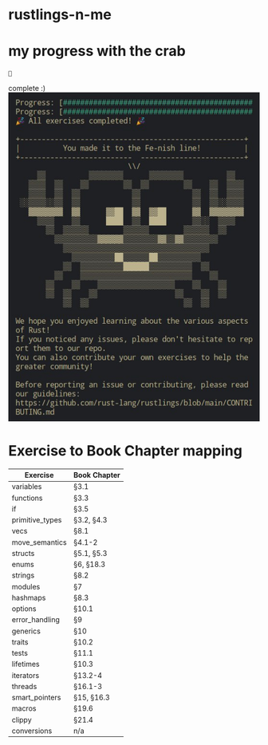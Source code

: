 # rustlings-n-me
# my progress with the crab
	🦀
complete :)
![crab](photo_2023-06-27_07-49-53.jpg)






# Exercise to Book Chapter mapping

| Exercise               | Book Chapter        |
| ---------------------- | ------------------- |
| variables              | §3.1                |
| functions              | §3.3                |
| if                     | §3.5                |
| primitive_types        | §3.2, §4.3          |
| vecs                   | §8.1                |
| move_semantics         | §4.1-2              |
| structs                | §5.1, §5.3          |
| enums                  | §6, §18.3           |
| strings                | §8.2                |
| modules                | §7                  |
| hashmaps               | §8.3                |
| options                | §10.1               |
| error_handling         | §9                  |
| generics               | §10                 |
| traits                 | §10.2               |
| tests                  | §11.1               |
| lifetimes              | §10.3               |
| iterators              | §13.2-4             |
| threads                | §16.1-3             |
| smart_pointers         | §15, §16.3          |
| macros                 | §19.6               |
| clippy                 | §21.4               |
| conversions            | n/a                 |
